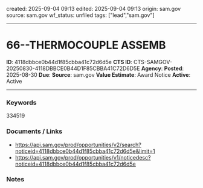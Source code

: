 created: 2025-09-04 09:13
edited: 2025-09-04 09:13
origin: sam.gov
source: sam.gov
wf_status: unfiled
tags: ["lead","sam.gov"]

---

# 66--THERMOCOUPLE ASSEMB

**ID**: 4118dbbce0b44d1f85cbba41c72d6d5e
**CTS ID**: CTS-SAMGOV-20250830-4118DBBCE0B44D1F85CBBA41C72D6D5E
**Agency**: 
**Posted**: 2025-08-30
**Due**: 
**Source**: sam.gov
**Value Estimate**: Award Notice
**Active**: Active

---

### Keywords
334519

### Documents / Links
- <https://api.sam.gov/prod/opportunities/v2/search?noticeid=4118dbbce0b44d1f85cbba41c72d6d5e&limit=1>
- <https://api.sam.gov/prod/opportunities/v1/noticedesc?noticeid=4118dbbce0b44d1f85cbba41c72d6d5e>

### Notes

